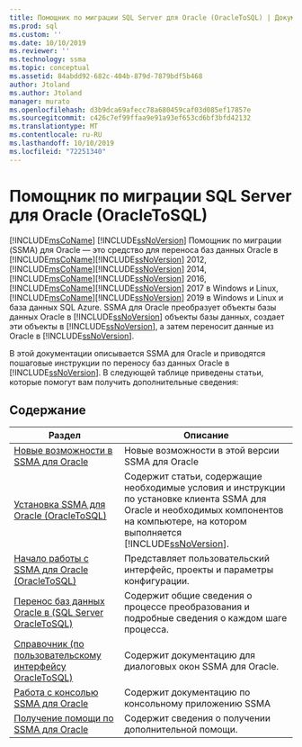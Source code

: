 ```yaml
---
title: Помощник по миграции SQL Server для Oracle (OracleToSQL) | Документация Майкрософт
ms.prod: sql
ms.custom: ''
ms.date: 10/10/2019
ms.reviewer: ''
ms.technology: ssma
ms.topic: conceptual
ms.assetid: 84abdd92-682c-404b-879d-7879bdf5b468
author: Jtoland
ms.author: Jtoland
manager: murato
ms.openlocfilehash: d3b9dca69afecc78a680459caf03d085ef17857e
ms.sourcegitcommit: c426c7ef99ffaa9e91a93ef653cd6bf3bfd42132
ms.translationtype: MT
ms.contentlocale: ru-RU
ms.lasthandoff: 10/10/2019
ms.locfileid: "72251340"
---
```

# <a name="sql-server-migration-assistant-for-oracle-oracletosql"></a>Помощник по миграции SQL Server для Oracle (OracleToSQL)
[!INCLUDE[msCoName](../../includes/msconame_md.md)] [!INCLUDE[ssNoVersion](../../includes/ssnoversion-md.md)] Помощник по миграции (SSMA) для Oracle — это средство для переноса баз данных Oracle в [!INCLUDE[msCoName](../../includes/msconame_md.md)][!INCLUDE[ssNoVersion](../../includes/ssnoversion-md.md)] 2012, [!INCLUDE[msCoName](../../includes/msconame_md.md)][!INCLUDE[ssNoVersion](../../includes/ssnoversion-md.md)] 2014, [!INCLUDE[msCoName](../../includes/msconame_md.md)][!INCLUDE[ssNoVersion](../../includes/ssnoversion-md.md)] 2016, [!INCLUDE[msCoName](../../includes/msconame_md.md)][!INCLUDE[ssNoVersion](../../includes/ssnoversion-md.md)] 2017 в Windows и Linux, [!INCLUDE[msCoName](../../includes/msconame_md.md)][!INCLUDE[ssNoVersion](../../includes/ssnoversion-md.md)] 2019 в Windows и Linux и база данных SQL Azure. SSMA для Oracle преобразует объекты базы данных Oracle в [!INCLUDE[ssNoVersion](../../includes/ssnoversion-md.md)] объекты базы данных, создает эти объекты в [!INCLUDE[ssNoVersion](../../includes/ssnoversion-md.md)], а затем переносит данные из Oracle в [!INCLUDE[ssNoVersion](../../includes/ssnoversion-md.md)].  
  
В этой документации описывается SSMA для Oracle и приводятся пошаговые инструкции по переносу баз данных Oracle в [!INCLUDE[ssNoVersion](../../includes/ssnoversion-md.md)]. В следующей таблице приведены статьи, которые помогут вам получить дополнительные сведения:  
  
## <a name="contents"></a>Содержание  
  
|Раздел|Описание|
|-----------|---------------|
|[Новые возможности в SSMA для Oracle](https://msdn.microsoft.com/f305ebb6-7393-4a43-abb3-6332b739d690)|Новые возможности в этой версии SSMA для Oracle|  
|[Установка SSMA для Oracle &#40;OracleToSQL&#41;](../../ssma/oracle/installing-ssma-for-oracle-oracletosql.md)|Содержит статьи, содержащие необходимые условия и инструкции по установке клиента SSMA для Oracle и необходимых компонентов на компьютере, на котором выполняется [!INCLUDE[ssNoVersion](../../includes/ssnoversion-md.md)].|  
|[Начало работы с SSMA для Oracle &#40;OracleToSQL&#41;](../../ssma/oracle/getting-started-with-ssma-for-oracle-oracletosql.md)|Представляет пользовательский интерфейс, проекты и параметры конфигурации.|  
|[Перенос баз данных Oracle в &#40;SQL Server OracleToSQL&#41;](../../ssma/oracle/migrating-oracle-databases-to-sql-server-oracletosql.md)|Содержит общие сведения о процессе преобразования и подробные сведения о каждом шаге процесса.|  
|[Справочник &#40;по пользовательскому интерфейсу OracleToSQL&#41;](../../ssma/oracle/user-interface-reference-oracletosql.md)|Содержит документацию для диалоговых окон SSMA для Oracle.|  
|[Работа с консолью SSMA для Oracle](working-with-ssma-for-oracle-console-oracletosql.md)|Содержит документацию по консольному приложению SSMA|  
|[Получение помощи по SSMA для Oracle](https://go.microsoft.com/fwlink/?LinkID=708538&clcid=0x409)|Содержит сведения о получении дополнительной помощи.|  
